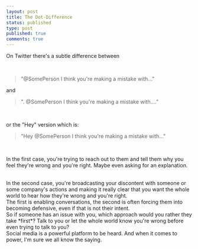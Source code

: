 ```yaml
---
layout: post
title: The Dot-Difference
status: published
type: post
published: true
comments: true
---
```


On Twitter there's a subtle difference between 

<br/>

>"@SomePerson I think you're making a mistake with..."

and
<br/>

>". @SomePerson I think you're making a mistake with...." 

<br/>

or the "Hey" version which is:


>"Hey @SomePerson I think you're making a mistake with..."

<br/>

In the first case, you're trying to reach out to them and tell them why you feel they're wrong and you're right. Maybe even asking for an explanation.

<br/>
In the second case, you're broadcasting your discontent with someone or some company's actions and making it really 
clear that you want the whole world to hear how they're wrong and you're right.

<br/>
The first is enabling conversations, the second is often forcing them into becoming defensive, even if that is not their intent. 


<br/>
So if someone has an issue with you, which approach
would you rather they take *first*? Talk to you or let the whole world know you're wrong before even trying to talk to you?

<br/>
Social media is a powerful platform to be heard. And when it comes to power, I'm sure we all know the saying.
